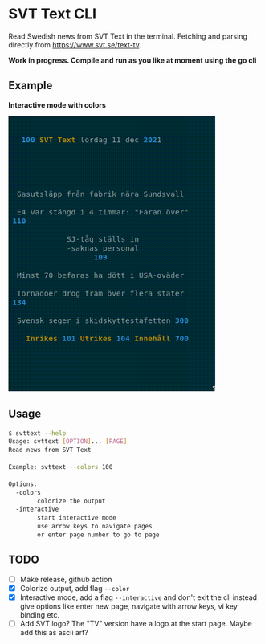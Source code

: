 # SVT Text CLI

Read Swedish news from SVT Text in the terminal. Fetching and parsing directly from https://www.svt.se/text-tv.

**Work in progress. Compile and run as you like at moment using the go cli**

## Example

**Interactive mode with colors**

![Example](./doc/example.gif)

## Usage

```sh
$ svttext --help
Usage: svttext [OPTION]... [PAGE]
Read news from SVT Text

Example: svttext --colors 100

Options:
  -colors
        colorize the output
  -interactive
        start interactive mode
        use arrow keys to navigate pages
        or enter page number to go to page
```

## TODO

- [ ] Make release, github action
- [x] Colorize output, add flag `--color`
- [x] Interactive mode, add a flag `--interactive` and don't exit the cli instead give options like enter new page, navigate with arrow keys, vi key binding etc.
- [ ] Add SVT logo? The "TV" version have a logo at the start page. Maybe add this as ascii art?
